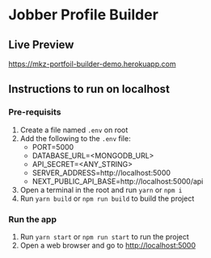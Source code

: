 # Jobber Profile Builder

## Live Preview

https://mkz-portfoil-builder-demo.herokuapp.com

## Instructions to run on localhost

### Pre-requisits

1. Create a file named `.env` on root
2. Add the following to the `.env` file:
    - PORT=5000
    - DATABASE_URL=<MONGODB_URL>
    - API_SECRET=<ANY_STRING>
    - SERVER_ADDRESS=http://localhost:5000
    - NEXT_PUBLIC_API_BASE=http://localhost:5000/api
3. Open a terminal in the root and run `yarn` or `npm i`
4. Run `yarn build` or `npm run build` to build the project

### Run the app

1. Run `yarn start` or `npm run start` to run the project
2. Open a web browser and go to [http://localhost:5000](http://localhost:5000)
